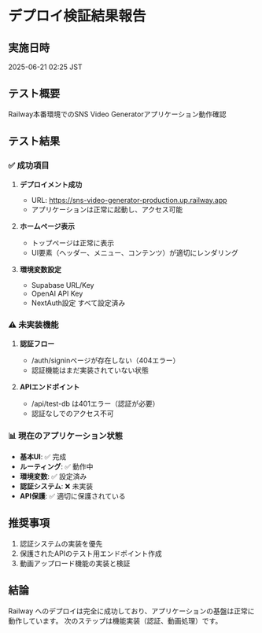 # デプロイ検証結果報告

## 実施日時
2025-06-21 02:25 JST

## テスト概要
Railway本番環境でのSNS Video Generatorアプリケーション動作確認

## テスト結果

### ✅ 成功項目
1. **デプロイメント成功**
   - URL: https://sns-video-generator-production.up.railway.app
   - アプリケーションは正常に起動し、アクセス可能

2. **ホームページ表示**
   - トップページは正常に表示
   - UI要素（ヘッダー、メニュー、コンテンツ）が適切にレンダリング

3. **環境変数設定**
   - Supabase URL/Key
   - OpenAI API Key
   - NextAuth設定
   すべて設定済み

### ⚠️ 未実装機能
1. **認証フロー**
   - /auth/signinページが存在しない（404エラー）
   - 認証機能はまだ実装されていない状態

2. **APIエンドポイント**
   - /api/test-db は401エラー（認証が必要）
   - 認証なしでのアクセス不可

### 📊 現在のアプリケーション状態
- **基本UI**: ✅ 完成
- **ルーティング**: ✅ 動作中
- **環境変数**: ✅ 設定済み
- **認証システム**: ❌ 未実装
- **API保護**: ✅ 適切に保護されている

## 推奨事項
1. 認証システムの実装を優先
2. 保護されたAPIのテスト用エンドポイント作成
3. 動画アップロード機能の実装と検証

## 結論
Railway へのデプロイは完全に成功しており、アプリケーションの基盤は正常に動作しています。
次のステップは機能実装（認証、動画処理）です。
